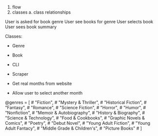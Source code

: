 1. flow
2. classes 
    a. class relationships

User is asked for book genre
User see books for genre
User selects book
User sees book summary

Classes:
- Genre
- Book
- CLI
- Scraper

- Get real months from website
- Allow user to select another month



@genres = [
        #     "Fiction",
        #     "Mystery & Thriller",
        #     "Historical Fiction",
        #     "Fantasy",
        #     "Romance",
        #     "Science Fiction",
        #     "Horror",
        #     "Humor",
        #     "Nonfiction",
        #     "Memoir & Autobiography",
        #     "History & Biography",
        #     "Science & Technology",
        #     "Food & Cookbooks",
        #     "Graphic Novels & Comics",
        #     "Poetry",
        #     "Debut Novel",
        #     "Young Adult Fiction",
        #     "Young Adult Fantacy",
        #     "Middle Grade & Children's",
        #     "Picture Books"
        # ]
